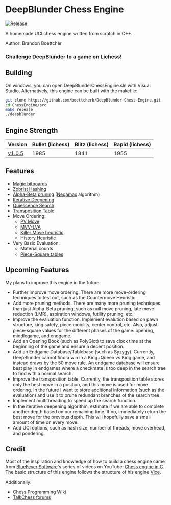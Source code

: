 # DeepBlunder Chess Engine

[![Release][release-badge]][release-link]

A homemade UCI chess engine written from scratch in C++.

Author: Brandon Boettcher

### Challenge DeepBlunder to a game on [Lichess][lichess-link]!

## Building

On windows, you can open DeepBlunderChessEngine.sln with Visual Studio. Alternatively, this engine can be built with the makefile:

```bash
git clone https://github.com/boettcherb/DeepBlunder-Chess-Engine.git
cd ChessEngine/src
make release
./deepblunder
```

## Engine Strength

| Version | Bullet (lichess) | Blitz (lichess) | Rapid (lichess) |
|---|---|---|---|
| [v1.0.5][v1.0-link] | 1985 | 1841 | 1955 |

## Features

 - [Magic bitboards][magic-bitboards-link]
 - [Zobrist Hashing][zobrist-link]
 - [Alpha-Beta pruning][alpha-beta-link] ([Negamax][negamax-link] algorithm)
 - [Iterative Deepening][iterative-deepening-link]
 - [Quiescence Search][quiescence-link]
 - [Transposition Table][transposition-link]
 - Move Ordering:
    - [PV Move][pv-move-link]
    - [MVV-LVA][mvv-lva-link]
    - [Killer Move heuristic][killer-link]
    - [History Heuristic][history-link]
 - Very Basic Evaluation:
    - Material counts
    - [Piece-Square tables][piece-square-link]

## Upcoming Features

My plans to improve this engine in the future:
 - Further improve move ordering. There are more move-ordering techniques to test out, such as the Countermove Heuristic.
 - Add more pruning methods. There are many more pruning techniques than just Alpha-Beta pruning, such as null move pruning, late move reduction (LMR), aspiration windows, futility pruning, etc.
 - Improve the evaluation function. Implement evalution based on pawn structure, king safety, piece mobility, center control, etc. Also, adjust piece-square values for the different phases of the game: opening, middlegame, and endgame.
 - Add an Opening Book (such as PolyGlot) to save clock time at the beginning of the game and ensure a decent position.
 - Add an Endgame Database/Tablebase (such as Syzygy). Currently, DeepBlunder cannot find a win in a King+Queen vs King game, and instead draws by the 50 move rule. An endgame database will ensure best play in endgames where a checkmate is too deep in the search tree to find with a normal search.
 - Improve the transposition table. Currently, the transposition table stores only the best move in a position, and this move is used for move ordering. In the future I want to store additional information (such as the evaluation) and use it to prune redundant branches of the search tree.
 - Implement multithreading to speed up the search function.
 - In the iterative deepening algorithm, estimate if we are able to complete another depth based on our remaining time. If no, immediately return the best move for the previous depth. This will hopefully save a small amount of time on every move.
 - Add UCI options, such as hash size, number of threads, move overhead, and pondering. 

## Credit

Most of the inspiration and knowledge of how to build a chess engine came from [BlueFever Software][bluefever-YT-profile-link]'s series of videos on YouTube: [Chess engine in C][bluefever-YT-playlist-link]. The basic structure of this engine follows the structure of his engine [Vice][vice-link].

Additionally:
 - [Chess Programming Wiki][cpw-link]
 - [TalkChess forums][talkchess-link]

[release-badge]: https://img.shields.io/badge/Current_Release-v1.1.6-blue
[release-link]: https://github.com/boettcherb/DeepBlunder-Chess-Engine/releases/latest
[lichess-link]: https://lichess.org/@/DeepBlunder-Bot
[magic-bitboards-link]: https://www.chessprogramming.org/Magic_Bitboards
[zobrist-link]: https://www.chessprogramming.org/Zobrist_Hashing
[alpha-beta-link]: https://www.chessprogramming.org/Alpha-Beta
[negamax-link]: https://www.chessprogramming.org/Negamax
[iterative-deepening-link]: https://www.chessprogramming.org/Iterative_Deepening
[quiescence-link]: https://www.chessprogramming.org/Quiescence_Search
[transposition-link]: https://www.chessprogramming.org/Transposition_Table
[pv-move-link]: https://www.chessprogramming.org/PV-Move
[mvv-lva-link]: https://www.chessprogramming.org/MVV-LVA
[killer-link]: https://www.chessprogramming.org/Killer_Heuristic
[history-link]: https://www.chessprogramming.org/History_Heuristic
[piece-square-link]: https://www.chessprogramming.org/Piece-Square_Tables
[bluefever-YT-profile-link]: https://www.youtube.com/@BlueFeverSoft
[bluefever-YT-playlist-link]: https://www.youtube.com/playlist?list=PLZ1QII7yudbc-Ky058TEaOstZHVbT-2hg
[vice-link]: https://github.com/bluefeversoft/vice?tab=readme-ov-file
[cpw-link]: https://www.chessprogramming.org/Main_Page
[talkchess-link]: https://www.talkchess.com/
[v1.0-link]: https://github.com/boettcherb/DeepBlunder-Chess-Engine/releases/tag/v1.0.0
